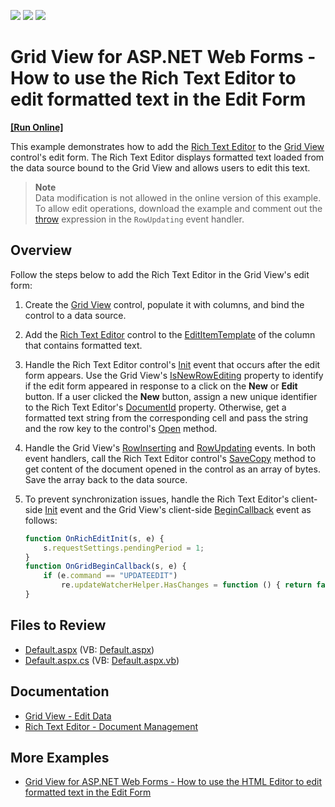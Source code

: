 <!-- default badges list -->
![](https://img.shields.io/endpoint?url=https://codecentral.devexpress.com/api/v1/VersionRange/128543510/19.2.7%2B)
[![](https://img.shields.io/badge/Open_in_DevExpress_Support_Center-FF7200?style=flat-square&logo=DevExpress&logoColor=white)](https://supportcenter.devexpress.com/ticket/details/T260978)
[![](https://img.shields.io/badge/📖_How_to_use_DevExpress_Examples-e9f6fc?style=flat-square)](https://docs.devexpress.com/GeneralInformation/403183)
<!-- default badges end -->
# Grid View for ASP.NET Web Forms - How to use the Rich Text Editor to edit formatted text in the Edit Form
<!-- run online -->
**[[Run Online]](https://codecentral.devexpress.com/128543510/)**
<!-- run online end -->

This example demonstrates how to add the [Rich Text Editor](https://docs.devexpress.com/AspNet/17721/components/rich-text-editor) to the [Grid View](https://docs.devexpress.com/AspNet/5823/components/grid-view) control's edit form. The Rich Text Editor displays formatted text loaded from the data source bound to the Grid View and allows users to edit this text.

> **Note**  
> Data modification is not allowed in the online version of this example. To allow edit operations, download the example and comment out the [throw](./CS/Default.aspx.cs#L97) expression in the `RowUpdating` event handler.

## Overview

Follow the steps below to add the Rich Text Editor in the Grid View's edit form:

1. Create the [Grid View](https://docs.devexpress.com/AspNet/DevExpress.Web.ASPxGridView) control, populate it with columns, and bind the control to a data source.

2. Add the [Rich Text Editor](https://docs.devexpress.com/AspNet/DevExpress.Web.ASPxRichEdit.ASPxRichEdit) control to the [EditItemTemplate](https://docs.devexpress.com/AspNet/DevExpress.Web.GridViewDataColumn.EditItemTemplate?p=netframework) of the column that contains formatted text.

3. Handle the Rich Text Editor control's [Init](https://learn.microsoft.com/en-us/dotnet/api/system.web.ui.control.init?view=netframework-4.8.1) event that occurs after the edit form appears. Use the Grid View's [IsNewRowEditing](https://docs.devexpress.com/AspNet/DevExpress.Web.ASPxGridView.IsNewRowEditing?p=netframework) property to identify if the edit form appeared in response to a click on the **New** or **Edit** button. If a user clicked the **New** button, assign a new unique identifier to the Rich Text Editor's [DocumentId](https://docs.devexpress.com/AspNet/DevExpress.Web.ASPxRichEdit.ASPxRichEdit.DocumentId?p=netframework) property. Otherwise, get a formatted text string from the corresponding cell and pass the string and the row key to the control's [Open](https://docs.devexpress.com/AspNet/DevExpress.Web.ASPxRichEdit.ASPxRichEdit.Open(System.String-DevExpress.XtraRichEdit.DocumentFormat-System.Func-System.Byte---)) method.

4. Handle the Grid View's [RowInserting](https://docs.devexpress.com/AspNet/DevExpress.Web.ASPxGridView.RowInserting?p=netframework) and [RowUpdating](https://docs.devexpress.com/AspNet/DevExpress.Web.ASPxGridView.RowUpdating?p=netframework) events. In both event handlers, call the Rich Text Editor control's [SaveCopy](https://docs.devexpress.com/AspNet/DevExpress.Web.ASPxRichEdit.ASPxRichEdit.SaveCopy(DevExpress.XtraRichEdit.DocumentFormat)) method to get content of the document opened in the control as an array of bytes. Save the array back to the data source.

5. To prevent synchronization issues, handle the Rich Text Editor's client-side [Init](https://docs.devexpress.com/AspNet/js-ASPxClientControlBase.Init) event and the Grid View's client-side [BeginCallback](https://docs.devexpress.com/AspNet/js-ASPxClientGridView.BeginCallback) event as follows:

    ```js
    function OnRichEditInit(s, e) {
        s.requestSettings.pendingPeriod = 1;
    }
    function OnGridBeginCallback(s, e) {
        if (e.command == "UPDATEEDIT")
            re.updateWatcherHelper.HasChanges = function () { return false; }
    }
    ```

## Files to Review

* [Default.aspx](./CS/Default.aspx) (VB: [Default.aspx](./VB/Default.aspx))
* [Default.aspx.cs](./CS/Default.aspx.cs) (VB: [Default.aspx.vb](./VB/Default.aspx.vb))

## Documentation

* [Grid View - Edit Data](https://docs.devexpress.com/AspNet/3712/components/grid-view/concepts/edit-data)
* [Rich Text Editor - Document Management](https://docs.devexpress.com/AspNet/401562/components/rich-text-editor/document-management)

## More Examples

* [Grid View for ASP.NET Web Forms - How to use the HTML Editor to edit formatted text in the Edit Form](https://www.devexpress.com/Support/Center/p/E4257)
